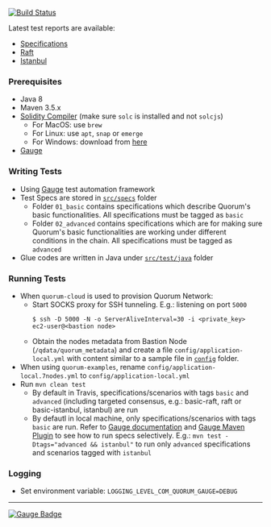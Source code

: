 [![Build Status](https://travis-ci.org/jpmorganchase/quorum-acceptance-tests.svg?branch=master)](https://travis-ci.org/jpmorganchase/quorum-acceptance-tests)

Latest test reports are available:
* [Specifications](https://jpmorganchase.github.io/quorum-acceptance-tests/docs/html/)
* [Raft](https://jpmorganchase.github.io/quorum-acceptance-tests/raft/)
* [Istanbul](https://jpmorganchase.github.io/quorum-acceptance-tests/istanbul/)

### Prerequisites

* Java 8
* Maven 3.5.x
* [Solidity Compiler](https://solidity.readthedocs.io/en/latest/installing-solidity.html) (make sure `solc` is installed and not `solcjs`)
  * For MacOS: use `brew`
  * For Linux: use `apt`, `snap` or `emerge`
  * For Windows: download from [here](https://github.com/ethereum/solidity/releases)
* [Gauge](https://gauge.org/get_started)

### Writing Tests

* Using [Gauge](https://github.com/getgauge/gauge) test automation framework
* Test Specs are stored in [`src/specs`](src/specs) folder
  * Folder `01_basic` contains specifications which describe Quorum's basic functionalities. All specifications must be tagged as `basic`
  * Folder `02_advanced` contains specifications which are for making sure Quorum's basic functionalities are working under different conditions in the chain. All specifications must be tagged as `advanced`
* Glue codes are written in Java under [`src/test/java`](src/test/java) folder

### Running Tests

* When `quorum-cloud` is used to provision Quorum Network:
  * Start SOCKS proxy for SSH tunneling. E.g.: listening on port `5000`
    ```
    $ ssh -D 5000 -N -o ServerAliveInterval=30 -i <private_key> ec2-user@<bastion node>
    ```
  * Obtain the nodes metadata from Bastion Node (`/qdata/quorum_metadata`) and create a file `config/application-local.yml` with content similar to a sample file in [`config`](config) folder.
* When using `quorum-examples`, rename `config/application-local.7nodes.yml` to `config/application-local.yml`
* Run `mvn clean test`
  * By default in Travis, specifications/scenarios with tags `basic` and `advanced` (including targeted consensus, e.g.: basic-raft, raft or basic-istanbul, istanbul) are run
  * By defautl in local machine, only specifications/scenarios with tags `basic` are run. Refer to [Gauge documentation](https://docs.gauge.org/latest/execution.html) and [Gauge Maven Plugin](https://github.com/getgauge/gauge-maven-plugin) to see how to run specs selectively.
    E.g.: `mvn test -Dtags="advanced && istanbul"` to run only `advanced` specifications and scenarios tagged with `istanbul`

### Logging

* Set environment variable: `LOGGING_LEVEL_COM_QUORUM_GAUGE=DEBUG`

------

[![Gauge Badge](https://gauge.org/Gauge_Badge.svg)](https://gauge.org)
